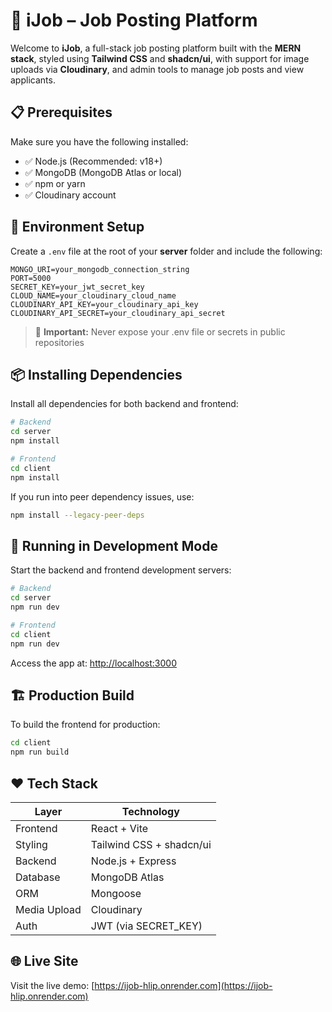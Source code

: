 # 🚀 iJob – Job Posting Platform

Welcome to **iJob**, a full-stack job posting platform built with the **MERN stack**, styled using **Tailwind CSS** and **shadcn/ui**, with support for image uploads via **Cloudinary**, and admin tools to manage job posts and view applicants.

## 📋 Prerequisites

Make sure you have the following installed:
- ✅ Node.js (Recommended: v18+)
- ✅ MongoDB (MongoDB Atlas or local)
- ✅ npm or yarn
- ✅ Cloudinary account

## 🔧 Environment Setup

Create a `.env` file at the root of your **server** folder and include the following:

```env
MONGO_URI=your_mongodb_connection_string
PORT=5000
SECRET_KEY=your_jwt_secret_key
CLOUD_NAME=your_cloudinary_cloud_name
CLOUDINARY_API_KEY=your_cloudinary_api_key
CLOUDINARY_API_SECRET=your_cloudinary_api_secret
```

> 🔐 **Important:** Never expose your .env file or secrets in public repositories

## 📦 Installing Dependencies

Install all dependencies for both backend and frontend:

```bash
# Backend
cd server
npm install

# Frontend
cd client
npm install
```

If you run into peer dependency issues, use:

```bash
npm install --legacy-peer-deps
```

## 🧪 Running in Development Mode

Start the backend and frontend development servers:

```bash
# Backend
cd server
npm run dev

# Frontend
cd client
npm run dev
```

Access the app at: [http://localhost:3000](http://localhost:3000)

## 🏗️ Production Build

To build the frontend for production:

```bash
cd client
npm run build
```

## ❤️ Tech Stack

| Layer | Technology |
|-------|------------|
| Frontend | React + Vite |
| Styling | Tailwind CSS + shadcn/ui |
| Backend | Node.js + Express |
| Database | MongoDB Atlas |
| ORM | Mongoose |
| Media Upload | Cloudinary |
| Auth | JWT (via SECRET_KEY) |

## 🌐 Live Site

Visit the live demo: [https://ijob-hlip.onrender.com](https://ijob-hlip.onrender.com)

